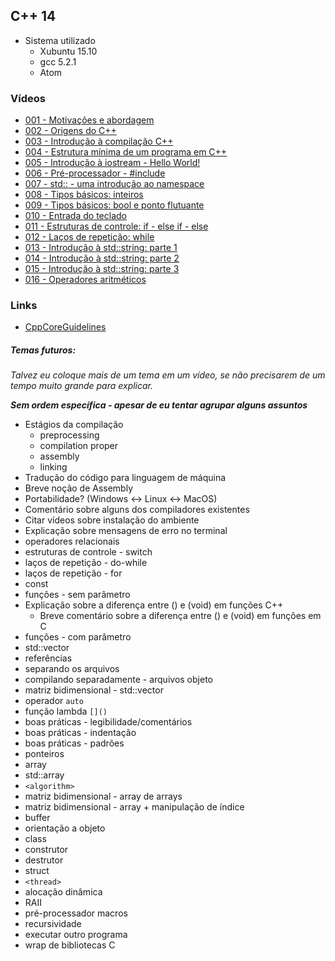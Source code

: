 ## C++ 14

- Sistema utilizado
  - Xubuntu 15.10
  - gcc 5.2.1
  - Atom

### Vídeos
- [001 - Motivações e abordagem](001.md)
- [002 - Origens do C++](002.md)
- [003 - Introdução à compilação C++](003.md)
- [004 - Estrutura mínima de um programa em C++](004.md)
- [005 - Introdução à iostream - Hello World!](005.md)
- [006 - Pré-processador - #include](006.md)
- [007 - std:: - uma introdução ao namespace](007.md)
- [008 - Tipos básicos: inteiros](008.md)
- [009 - Tipos básicos: bool e ponto flutuante](009.md)
- [010 - Entrada do teclado](010.md)
- [011 - Estruturas de controle: if - else if - else](011.md)
- [012 - Laços de repetição: while](012.md)
- [013 - Introdução à std::string: parte 1](013.md)
- [014 - Introdução à std::string: parte 2](014.md)
- [015 - Introdução à std::string: parte 3](015.md)
- [016 - Operadores aritméticos](016.md)

### Links
- [CppCoreGuidelines](https://github.com/isocpp/CppCoreGuidelines/blob/master/CppCoreGuidelines.md)

##### Temas futuros:
*Talvez eu coloque mais de um tema em um vídeo, se não precisarem de um tempo muito grande para explicar.*

***Sem  ordem  específica - apesar de eu tentar agrupar alguns assuntos***


- Estágios da compilação
  - preprocessing
  - compilation proper
  - assembly
  - linking
- Tradução do código para linguagem de máquina
- Breve noção de Assembly
- Portabilidade? (Windows <-> Linux <-> MacOS)
- Comentário sobre alguns dos compiladores existentes
- Citar vídeos sobre instalação do ambiente
- Explicação sobre mensagens de erro no terminal
- operadores relacionais
- estruturas de controle - switch
- laços de repetição - do-while
- laços de repetição - for
- const
- funções - sem parâmetro
- Explicação sobre a diferença entre () e (void) em funções C++
  - Breve comentário sobre a diferença entre () e (void) em funções em C
- funções - com parâmetro
- std::vector
- referências
- separando os arquivos
- compilando separadamente - arquivos objeto
- matriz bidimensional - std::vector
- operador `auto`
- função lambda `[]()`
- boas práticas - legibilidade/comentários
- boas práticas - indentação
- boas práticas - padrões
- ponteiros
- array
- std::array
- `<algorithm>`
- matriz bidimensional - array de arrays
- matriz bidimensional - array + manipulação de índice
- buffer
- orientação a objeto
- class
- construtor
- destrutor
- struct
- `<thread>`
- alocação dinâmica
- RAII
- pré-processador macros
- recursividade
- executar outro programa
- wrap de bibliotecas C
